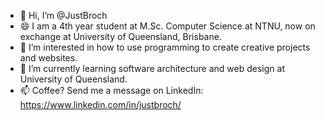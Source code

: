 - 👋 Hi, I’m @JustBroch
- 😄 I am a 4th year student at M.Sc. Computer Science at NTNU, now on exchange at University of Queensland, Brisbane. 
- 👀 I’m interested in how to use programming to create creative projects and websites. 
- 🌱 I’m currently learning software architecture and web design at University of Queensland. 
- 📫 Coffee? Send me a message on LinkedIn: https://www.linkedin.com/in/justbroch/
  

<!---
JustBroch/JustBroch is a ✨ special ✨ repository because its `README.md` (this file) appears on your GitHub profile.
You can click the Preview link to take a look at your changes.
--->
